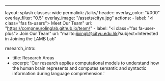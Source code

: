---
layout: splash
classes: wide
permalink: /talks/
header:
  overlay_color: "#000"
  overlay_filter: "0.5"
  overlay_image: "/assets/cityu.jpg"
  actions:
    - label: "<i class=\"fas fa-users\"></i>  Meet Our Team"
      url: "https://compneurolinglab.github.io/team/"
    - label: "<i class=\"fas fa-user-plus\"></i>  Join Our Team"
      url: "mailto:jixingli@cityu.edu.hk?subject=Interested in Joining the LAMB Lab"

research_intro:
  - title: Research Areas
  - excerpt: 'Our research applies computational models to understand how the human brain represents and computes semantic and syntactic information during language comprehension.'
